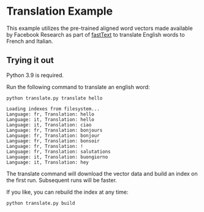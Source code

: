 # Translation Example

This example utilizes the pre-trained aligned word vectors made available by
Facebook Research as part of
[fastText](https://fasttext.cc/docs/en/aligned-vectors.html) to translate
English words to French and Italian.

## Trying it out

Python 3.9 is required.

Run the following command to translate an english word:

```
python translate.py translate hello
```

```
Loading indexes from filesystem...
Language: fr, Translation: hello
Language: it, Translation: hello
Language: it, Translation: ciao
Language: fr, Translation: bonjours
Language: fr, Translation: bonjour
Language: fr, Translation: bonsoir
Language: fr, Translation: !
Language: fr, Translation: salutations
Language: it, Translation: buongiorno
Language: it, Translation: hey
```

The translate command will download the vector data and build an index on the
first run. Subsequent runs will be faster.

If you like, you can rebuild the index at any time:

```
python translate.py build
```
